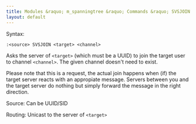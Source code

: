 ```yaml
---
title: Modules &raquo; m_spanningtree &raquo; Commands &raquo; SVSJOIN
layout: default
---
```


Syntax:

`:<source> SVSJOIN <target> <channel>`

Asks the server of `<target>` (which must be a UUID) to join the target user to channel `<channel>`.
The given channel doesn't need to exist.

Please note that this is a request, the actual join happens when (if) the target server reacts with an appropiate message.
Servers between you and the target server do nothing but simply forward the message in the right direction.

Source:
Can be UUID/SID

Routing:
Unicast to the server of `<target>`
